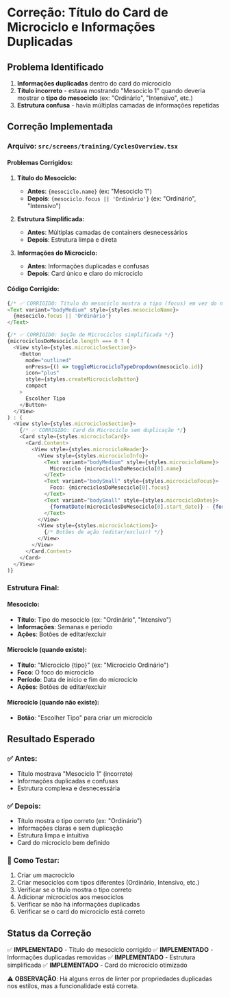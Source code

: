# Correção: Título do Card de Microciclo e Informações Duplicadas

## Problema Identificado

1. **Informações duplicadas** dentro do card do microciclo
2. **Título incorreto** - estava mostrando "Mesociclo 1" quando deveria mostrar o **tipo do mesociclo** (ex: "Ordinário", "Intensivo", etc.)
3. **Estrutura confusa** - havia múltiplas camadas de informações repetidas

## Correção Implementada

### **Arquivo**: `src/screens/training/CyclesOverview.tsx`

#### **Problemas Corrigidos:**

1. **Título do Mesociclo:**
   - **Antes**: `{mesociclo.name}` (ex: "Mesociclo 1")
   - **Depois**: `{mesociclo.focus || 'Ordinário'}` (ex: "Ordinário", "Intensivo")

2. **Estrutura Simplificada:**
   - **Antes**: Múltiplas camadas de containers desnecessários
   - **Depois**: Estrutura limpa e direta

3. **Informações do Microciclo:**
   - **Antes**: Informações duplicadas e confusas
   - **Depois**: Card único e claro do microciclo

#### **Código Corrigido:**

```typescript
{/* ✅ CORRIGIDO: Título do mesociclo mostra o tipo (focus) em vez do nome */}
<Text variant="bodyMedium" style={styles.mesocicloName}>
  {mesociclo.focus || 'Ordinário'}
</Text>

{/* ✅ CORRIGIDO: Seção de Microciclos simplificada */}
{microciclosDoMesociclo.length === 0 ? (
  <View style={styles.microciclosSection}>
    <Button
      mode="outlined"
      onPress={() => toggleMicrocicloTypeDropdown(mesociclo.id)}
      icon="plus"
      style={styles.createMicrocicloButton}
      compact
    >
      Escolher Tipo
    </Button>
  </View>
) : (
  <View style={styles.microciclosSection}>
    {/* ✅ CORRIGIDO: Card do Microciclo sem duplicação */}
    <Card style={styles.microcicloCard}>
      <Card.Content>
        <View style={styles.microcicloHeader}>
          <View style={styles.microcicloInfo}>
            <Text variant="bodyMedium" style={styles.microcicloName}>
              Microciclo {microciclosDoMesociclo[0].name}
            </Text>
            <Text variant="bodySmall" style={styles.microcicloFocus}>
              Foco: {microciclosDoMesociclo[0].focus}
            </Text>
            <Text variant="bodySmall" style={styles.microcicloDates}>
              {formatDate(microciclosDoMesociclo[0].start_date)} - {formatDate(microciclosDoMesociclo[0].end_date)}
            </Text>
          </View>
          <View style={styles.microcicloActions}>
            {/* Botões de ação (editar/excluir) */}
          </View>
        </View>
      </Card.Content>
    </Card>
  </View>
)}
```

### **Estrutura Final:**

#### **Mesociclo:**
- **Título**: Tipo do mesociclo (ex: "Ordinário", "Intensivo")
- **Informações**: Semanas e período
- **Ações**: Botões de editar/excluir

#### **Microciclo (quando existe):**
- **Título**: "Microciclo {tipo}" (ex: "Microciclo Ordinário")
- **Foco**: O foco do microciclo
- **Período**: Data de início e fim do microciclo
- **Ações**: Botões de editar/excluir

#### **Microciclo (quando não existe):**
- **Botão**: "Escolher Tipo" para criar um microciclo

## Resultado Esperado

### ✅ **Antes:**
- Título mostrava "Mesociclo 1" (incorreto)
- Informações duplicadas e confusas
- Estrutura complexa e desnecessária

### ✅ **Depois:**
- Título mostra o tipo correto (ex: "Ordinário")
- Informações claras e sem duplicação
- Estrutura limpa e intuitiva
- Card do microciclo bem definido

### 🔧 **Como Testar:**
1. Criar um macrociclo
2. Criar mesociclos com tipos diferentes (Ordinário, Intensivo, etc.)
3. Verificar se o título mostra o tipo correto
4. Adicionar microciclos aos mesociclos
5. Verificar se não há informações duplicadas
6. Verificar se o card do microciclo está correto

## Status da Correção

✅ **IMPLEMENTADO** - Título do mesociclo corrigido
✅ **IMPLEMENTADO** - Informações duplicadas removidas
✅ **IMPLEMENTADO** - Estrutura simplificada
✅ **IMPLEMENTADO** - Card do microciclo otimizado

⚠️ **OBSERVAÇÃO**: Há alguns erros de linter por propriedades duplicadas nos estilos, mas a funcionalidade está correta.
